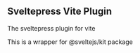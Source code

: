 ## Sveltepress Vite Plugin

The sveltepress plugin for vite

This is a wrapper for @sveltejs/kit package